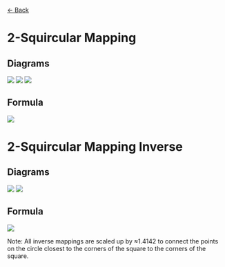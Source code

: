[<- Back](https://raw.githubusercontent.com/Kuuuube/Circular_Area/blob/main/wiki/mappings_index.md)

# 2-Squircular Mapping

## Diagrams
![](https://raw.githubusercontent.com/Kuuuube/Circular_Area/main/wiki/images/mappings/square_2_squircular_mapping_circle_grid_thick_checkerboard.png)
![](https://raw.githubusercontent.com/Kuuuube/Circular_Area/main/wiki/images/mappings/square_2_squircular_mapping_square_grid_thick_checkerboard.png)
![](https://raw.githubusercontent.com/Kuuuube/Circular_Area/main/wiki/images/mappings/square_2_squircular_mapping_dot_grid_circle_rgb_gradient_circle.png)

## Formula
![](https://raw.githubusercontent.com/Kuuuube/Circular_Area/main/wiki/images/formulas/2_squircular_mapping_formula.png)




# 2-Squircular Mapping Inverse

## Diagrams
![](https://raw.githubusercontent.com/Kuuuube/Circular_Area/main/wiki/images/mappings/circle_2_squircular_mapping_square_grid_circle_thick_checkerboard.png)
![](https://raw.githubusercontent.com/Kuuuube/Circular_Area/main/wiki/images/mappings/circle_2_squircular_mapping_dot_grid_square_rgb_gradient.png)

## Formula
![](https://raw.githubusercontent.com/Kuuuube/Circular_Area/main/wiki/images/formulas/2_squircular_mapping_inverse_formula.png)

Note: All inverse mappings are scaled up by ≈1.4142 to connect the points on the circle closest to the corners of the square to the corners of the square.